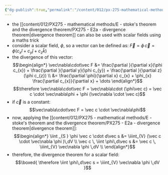 ```yaml
---
{"dg-publish":true,"permalink":"/content/012/px-275-mathematical-methods/e-stoke-s-theorem-and-the-divergence-theorem/px-275-e2d-scalar-fields/","noteIcon":"1","created":"2024-11-28T12:13:33.338+00:00","updated":"2024-11-28T12:29:59.010+00:00"}
---
```


- the [[content/012/PX275 - mathematical methods/E - stoke's theorem and the divergence theorem/PX275 - E2a - divergence theorem\|divergence theorem]] can also be used with scalar fields using a maths trick
- consider a scalar field, $\phi$, so a vector can be defined as: $\vec F = \phi \, \vec c = \phi (c_{x}\hat i + c_{y} \hat j  + c_{z} \hat k)$
- the divergence of this vector: 
$$\begin{align*}
	\vec\nabla\cdot\vec F &= \frac{\partial }{\partial x}(\phi c_{x}) + \frac{\partial }{\partial y}(\phi c_{y}) + \frac{\partial }{\partial z}(\phi c_{z}) \\
	&= \frac{\partial \phi}{\partial x} c_{x} + \phi_{x} \frac{\partial c_{x}}{\partial x}  + \dots
\end{align*}$$
$$\therefore \vec\nabla\cdot\vec F = \vec\nabla\cdot (\phi\vec c) = \vec c \cdot \vec\nabla\phi + \phi (\vec\nabla \cdot \vec c)$$
- if $\vec c$ is a constant:
$$\vec\nabla\cdot\vec F = \vec c \cdot \vec\nabla\phi$$
- now, applying the [[content/012/PX275 - mathematical methods/E - stoke's theorem and the divergence theorem/PX275 - E2a - divergence theorem\|divergence theorem]]:
$$\begin{align*}
	\iint _{S } \phi \vec c \cdot d\vec s &= \iiint_{V} (\vec c \cdot \vec\nabla \phi )\,dV \\
	\vec c \, \iint \phi\,d\vec s &= \vec c \, \iiint_{V} \vec\nabla \phi \,dV \\
\end{align*}$$
- therefore, the divergence theorem for a scalar field:
$$\boxed{ \therefore \iint \phi\,d\vec s =  \iiint_{V} \vec\nabla \phi \,dV  }$$
